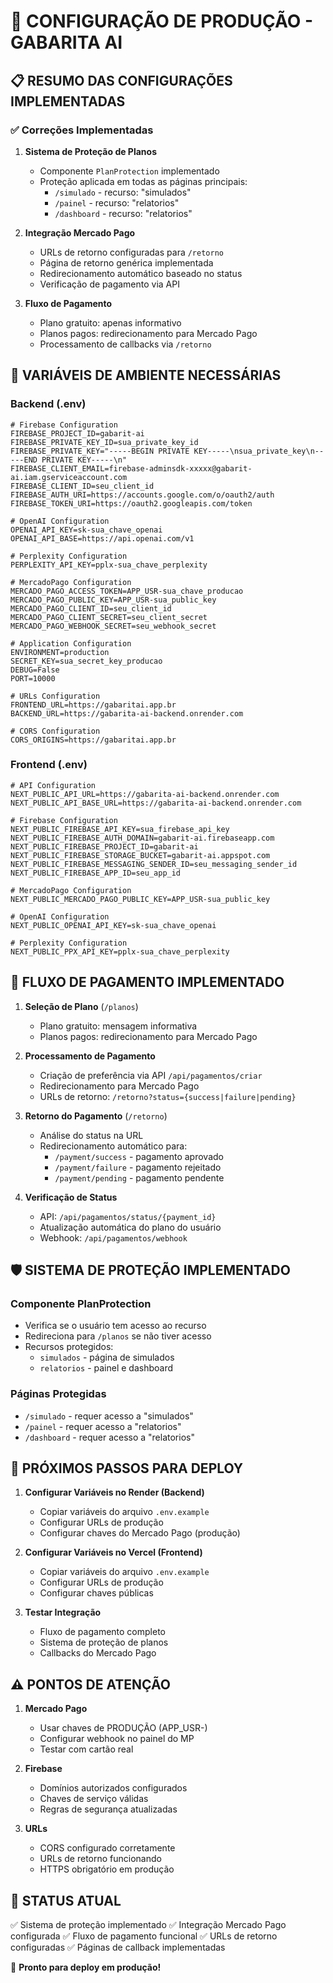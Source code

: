 # 🚀 CONFIGURAÇÃO DE PRODUÇÃO - GABARITA AI

## 📋 RESUMO DAS CONFIGURAÇÕES IMPLEMENTADAS

### ✅ Correções Implementadas

1. **Sistema de Proteção de Planos**
   - Componente `PlanProtection` implementado
   - Proteção aplicada em todas as páginas principais:
     - `/simulado` - recurso: "simulados"
     - `/painel` - recurso: "relatorios"
     - `/dashboard` - recurso: "relatorios"

2. **Integração Mercado Pago**
   - URLs de retorno configuradas para `/retorno`
   - Página de retorno genérica implementada
   - Redirecionamento automático baseado no status
   - Verificação de pagamento via API

3. **Fluxo de Pagamento**
   - Plano gratuito: apenas informativo
   - Planos pagos: redirecionamento para Mercado Pago
   - Processamento de callbacks via `/retorno`

## 🔧 VARIÁVEIS DE AMBIENTE NECESSÁRIAS

### Backend (.env)
```env
# Firebase Configuration
FIREBASE_PROJECT_ID=gabarit-ai
FIREBASE_PRIVATE_KEY_ID=sua_private_key_id
FIREBASE_PRIVATE_KEY="-----BEGIN PRIVATE KEY-----\nsua_private_key\n-----END PRIVATE KEY-----\n"
FIREBASE_CLIENT_EMAIL=firebase-adminsdk-xxxxx@gabarit-ai.iam.gserviceaccount.com
FIREBASE_CLIENT_ID=seu_client_id
FIREBASE_AUTH_URI=https://accounts.google.com/o/oauth2/auth
FIREBASE_TOKEN_URI=https://oauth2.googleapis.com/token

# OpenAI Configuration
OPENAI_API_KEY=sk-sua_chave_openai
OPENAI_API_BASE=https://api.openai.com/v1

# Perplexity Configuration
PERPLEXITY_API_KEY=pplx-sua_chave_perplexity

# MercadoPago Configuration
MERCADO_PAGO_ACCESS_TOKEN=APP_USR-sua_chave_producao
MERCADO_PAGO_PUBLIC_KEY=APP_USR-sua_public_key
MERCADO_PAGO_CLIENT_ID=seu_client_id
MERCADO_PAGO_CLIENT_SECRET=seu_client_secret
MERCADO_PAGO_WEBHOOK_SECRET=seu_webhook_secret

# Application Configuration
ENVIRONMENT=production
SECRET_KEY=sua_secret_key_producao
DEBUG=False
PORT=10000

# URLs Configuration
FRONTEND_URL=https://gabaritai.app.br
BACKEND_URL=https://gabarita-ai-backend.onrender.com

# CORS Configuration
CORS_ORIGINS=https://gabaritai.app.br
```

### Frontend (.env)
```env
# API Configuration
NEXT_PUBLIC_API_URL=https://gabarita-ai-backend.onrender.com
NEXT_PUBLIC_API_BASE_URL=https://gabarita-ai-backend.onrender.com

# Firebase Configuration
NEXT_PUBLIC_FIREBASE_API_KEY=sua_firebase_api_key
NEXT_PUBLIC_FIREBASE_AUTH_DOMAIN=gabarit-ai.firebaseapp.com
NEXT_PUBLIC_FIREBASE_PROJECT_ID=gabarit-ai
NEXT_PUBLIC_FIREBASE_STORAGE_BUCKET=gabarit-ai.appspot.com
NEXT_PUBLIC_FIREBASE_MESSAGING_SENDER_ID=seu_messaging_sender_id
NEXT_PUBLIC_FIREBASE_APP_ID=seu_app_id

# MercadoPago Configuration
NEXT_PUBLIC_MERCADO_PAGO_PUBLIC_KEY=APP_USR-sua_public_key

# OpenAI Configuration
NEXT_PUBLIC_OPENAI_API_KEY=sk-sua_chave_openai

# Perplexity Configuration
NEXT_PUBLIC_PPX_API_KEY=pplx-sua_chave_perplexity
```

## 🔄 FLUXO DE PAGAMENTO IMPLEMENTADO

1. **Seleção de Plano** (`/planos`)
   - Plano gratuito: mensagem informativa
   - Planos pagos: redirecionamento para Mercado Pago

2. **Processamento de Pagamento**
   - Criação de preferência via API `/api/pagamentos/criar`
   - Redirecionamento para Mercado Pago
   - URLs de retorno: `/retorno?status={success|failure|pending}`

3. **Retorno do Pagamento** (`/retorno`)
   - Análise do status na URL
   - Redirecionamento automático para:
     - `/payment/success` - pagamento aprovado
     - `/payment/failure` - pagamento rejeitado
     - `/payment/pending` - pagamento pendente

4. **Verificação de Status**
   - API: `/api/pagamentos/status/{payment_id}`
   - Atualização automática do plano do usuário
   - Webhook: `/api/pagamentos/webhook`

## 🛡️ SISTEMA DE PROTEÇÃO IMPLEMENTADO

### Componente PlanProtection
- Verifica se o usuário tem acesso ao recurso
- Redireciona para `/planos` se não tiver acesso
- Recursos protegidos:
  - `simulados` - página de simulados
  - `relatorios` - painel e dashboard

### Páginas Protegidas
- `/simulado` - requer acesso a "simulados"
- `/painel` - requer acesso a "relatorios"
- `/dashboard` - requer acesso a "relatorios"

## 📝 PRÓXIMOS PASSOS PARA DEPLOY

1. **Configurar Variáveis no Render (Backend)**
   - Copiar variáveis do arquivo `.env.example`
   - Configurar URLs de produção
   - Configurar chaves do Mercado Pago (produção)

2. **Configurar Variáveis no Vercel (Frontend)**
   - Copiar variáveis do arquivo `.env.example`
   - Configurar URLs de produção
   - Configurar chaves públicas

3. **Testar Integração**
   - Fluxo de pagamento completo
   - Sistema de proteção de planos
   - Callbacks do Mercado Pago

## ⚠️ PONTOS DE ATENÇÃO

1. **Mercado Pago**
   - Usar chaves de PRODUÇÃO (APP_USR-)
   - Configurar webhook no painel do MP
   - Testar com cartão real

2. **Firebase**
   - Domínios autorizados configurados
   - Chaves de serviço válidas
   - Regras de segurança atualizadas

3. **URLs**
   - CORS configurado corretamente
   - URLs de retorno funcionando
   - HTTPS obrigatório em produção

## 🎯 STATUS ATUAL

✅ Sistema de proteção implementado
✅ Integração Mercado Pago configurada
✅ Fluxo de pagamento funcional
✅ URLs de retorno configuradas
✅ Páginas de callback implementadas

🔄 **Pronto para deploy em produção!**